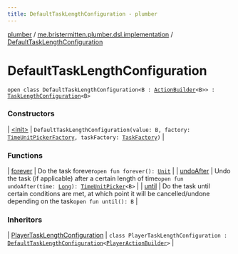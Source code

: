 ```yaml
---
title: DefaultTaskLengthConfiguration - plumber
---
```


[plumber](../../index.html) / [me.bristermitten.plumber.dsl.implementation](../index.html) / [DefaultTaskLengthConfiguration](./index.html)

# DefaultTaskLengthConfiguration

`open class DefaultTaskLengthConfiguration<B : `[`ActionBuilder`](../../me.bristermitten.plumber.dsl/-action-builder/index.html)`<B>> : `[`TaskLengthConfiguration`](../../me.bristermitten.plumber.dsl/-task-length-configuration/index.html)`<B>`

### Constructors

| [&lt;init&gt;](-init-.html) | `DefaultTaskLengthConfiguration(value: B, factory: `[`TimeUnitPickerFactory`](../../me.bristermitten.plumber.scheduling.timings/-time-unit-picker-factory/index.html)`, taskFactory: `[`TaskFactory`](../../me.bristermitten.plumber.scheduling/-task-factory/index.html)`)` |

### Functions

| [forever](forever.html) | Do the task forever`open fun forever(): `[`Unit`](https://kotlinlang.org/api/latest/jvm/stdlib/kotlin/-unit/index.html) |
| [undoAfter](undo-after.html) | Undo the task (if applicable) after a certain length of time`open fun undoAfter(time: `[`Long`](https://kotlinlang.org/api/latest/jvm/stdlib/kotlin/-long/index.html)`): `[`TimeUnitPicker`](../../me.bristermitten.plumber.scheduling.timings/-time-unit-picker/index.html)`<B>` |
| [until](until.html) | Do the task until certain conditions are met, at which point it will be cancelled/undone depending on the task`open fun until(): B` |

### Inheritors

| [PlayerTaskLengthConfiguration](../-player-task-length-configuration/index.html) | `class PlayerTaskLengthConfiguration : `[`DefaultTaskLengthConfiguration`](./index.html)`<`[`PlayerActionBuilder`](../../me.bristermitten.plumber.dsl/-player-action-builder/index.html)`>` |

